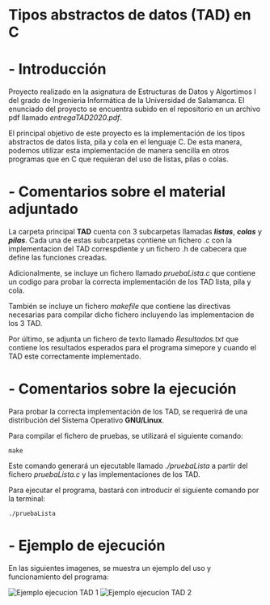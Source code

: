 # Tipos abstractos de datos (TAD) en C

# - Introducción

Proyecto realizado en la asignatura de Estructuras de Datos y Algortimos I del grado de Ingenieria Informática de la Universidad de Salamanca. El enunciado del proyecto se encuentra subido en el repositorio en un archivo pdf llamado *entregaTAD2020.pdf*.  
  
El principal objetivo de este proyecto es la implementación de los tipos abstractos de datos lista, pila y cola en el lenguaje C. De esta manera, podemos utilizar esta implementación de manera sencilla en otros programas que en C que requieran del uso de listas, pilas o colas.

# - Comentarios sobre el material adjuntado

La carpeta principal **TAD** cuenta con 3 subcarpetas llamadas ***listas***, ***colas*** y ***pilas***. Cada una de estas subcarpetas contiene un fichero .c con la implementacion del TAD correspdiente y un fichero .h de cabecera que define las funciones creadas.  

Adicionalmente, se incluye un fichero llamado *pruebaLista.c* que contiene un codigo para probar la correcta implementación de los TAD lista, pila y cola.  

También se incluye un fichero *makefile* que contiene las directivas necesarias para compilar dicho fichero incluyendo las implementacion de los 3 TAD.

Por último, se adjunta un fichero de texto llamado *Resultados.txt* que contiene los resultados esperados para el programa simepore y cuando el TAD este correctamente implementado.

# - Comentarios sobre la ejecución

Para probar la correcta implementación de los TAD, se requerirá de una distribución del Sistema Operativo **GNU/Linux**.    

Para compilar el fichero de pruebas, se utilizará el siguiente comando:

```make```

Este comando generará un ejecutable llamado *./pruebaLista* a partir del fichero *pruebaLista.c* y las implementaciones de los TAD.

Para ejecutar el programa, bastará con introducir el siguiente comando por la terminal:

```./pruebaLista```

# - Ejemplo de ejecución

En las siguientes imagenes, se muestra un ejemplo del uso y funcionamiento del programa:    

![Ejemplo ejecucion TAD 1](https://github.com/rmelgo/EDA-I-TAD-listas-pilas-colas/assets/145989723/5f527b4a-3d27-4f93-98de-728af93995e1)
![Ejemplo ejecucion TAD 2](https://github.com/rmelgo/EDA-I-TAD-listas-pilas-colas/assets/145989723/6e063a0e-d0cb-4441-b6ab-ef3c8844d967)


